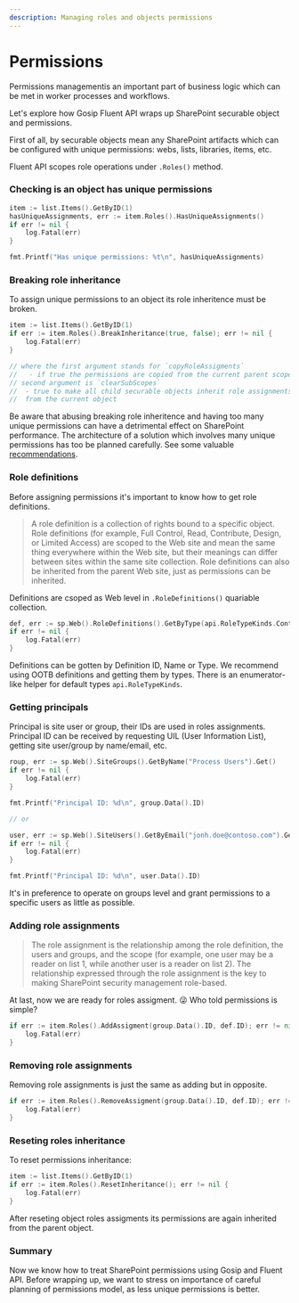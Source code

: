 ```yaml
---
description: Managing roles and objects permissions
---
```


# Permissions

Permissions managementis an important part of business logic which can be met in worker processes and workflows.

Let's explore how Gosip Fluent API wraps up SharePoint securable object and permissions.

First of all, by securable objects mean any SharePoint artifacts which can be configured with unique permissions: webs, lists, libraries, items, etc.

Fluent API scopes role operations under `.Roles()` method.

### Checking is an object has unique permissions

```go
item := list.Items().GetByID(1)
hasUniqueAssignments, err := item.Roles().HasUniqueAssignments()
if err != nil {
	log.Fatal(err)
}

fmt.Printf("Has unique permissions: %t\n", hasUniqueAssignments)
```

### Breaking role inheritance

To assign unique permissions to an object its role inheritence must be broken.

```go
item := list.Items().GetByID(1)
if err := item.Roles().BreakInheritance(true, false); err != nil {
	log.Fatal(err)
}

// where the first argument stands for `copyRoleAssigments`
//   - if true the permissions are copied from the current parent scope
// second argument is `clearSubScopes`
//  - true to make all child securable objects inherit role assignments 
//  from the current object
```

Be aware that abusing breaking role inheritence and having too many unique permissions can have a detrimental effect on SharePoint performance. The architecture of a solution which involves many unique permissions has too be planned carefully. See some valuable [recommendations](https://docs.microsoft.com/en-us/sharepoint/sites/best-practices-for-using-fine-grained-permissions-in-sharepoint-server).

### Role definitions

Before assigning permissions it's important to know how to get role definitions.

> A role definition is a collection of rights bound to a specific object. Role definitions \(for example, Full Control, Read, Contribute, Design, or Limited Access\) are scoped to the Web site and mean the same thing everywhere within the Web site, but their meanings can differ between sites within the same site collection. Role definitions can also be inherited from the parent Web site, just as permissions can be inherited.

Definitions are csoped as Web level in `.RoleDefinitions()` quariable collection.

```go
def, err := sp.Web().RoleDefinitions().GetByType(api.RoleTypeKinds.Contributor)
if err != nil {
	log.Fatal(err)
}
```

Definitions can be gotten by Definition ID, Name or Type. We recommend using OOTB definitions and getting them by types. There is an enumerator-like helper for default types `api.RoleTypeKinds`.

### Getting principals

Principal is site user or group, their IDs are used in roles assignments. Principal ID can be received by requesting UIL \(User Information List\), getting site user/group by name/email, etc.

```go
roup, err := sp.Web().SiteGroups().GetByName("Process Users").Get()
if err != nil {
	log.Fatal(err)
}

fmt.Printf("Principal ID: %d\n", group.Data().ID)

// or

user, err := sp.Web().SiteUsers().GetByEmail("jonh.doe@contoso.com").Get()
if err != nil {
	log.Fatal(err)
}

fmt.Printf("Principal ID: %d\n", user.Data().ID)
```

It's in preference to operate on groups level and grant permissions to a specific users as little as possible.

### Adding role assignments

> The role assignment is the relationship among the role definition, the users and groups, and the scope \(for example, one user may be a reader on list 1, while another user is a reader on list 2\). The relationship expressed through the role assignment is the key to making SharePoint  security management role-based.

At last, now we are ready for roles assigment. 😜 Who told permissions is simple?

```go
if err := item.Roles().AddAssigment(group.Data().ID, def.ID); err != nil {
	log.Fatal(err)
}
```

### Removing role assignments

Removing role assignments is just the same as adding but in opposite. 

```go
if err := item.Roles().RemoveAssigment(group.Data().ID, def.ID); err != nil {
	log.Fatal(err)
}
```

### Reseting roles inheritance

 To reset permissions inheritance:

```go
item := list.Items().GetByID(1)
if err := item.Roles().ResetInheritance(); err != nil {
	log.Fatal(err)
}
```

After reseting object roles assigments its permissions are again inherited from the parent object.

### Summary

Now we know how to treat SharePoint permissions using Gosip and Fluent API. Before wrapping up, we want to stress on importance of careful planning of permissions model, as less unique permissions is better.

